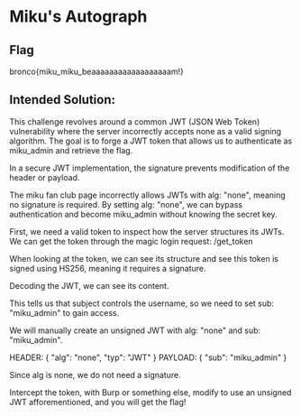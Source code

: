 # Miku's Autograph

## Flag
bronco{miku_miku_beaaaaaaaaaaaaaaaaaam!}

## Intended Solution:
This challenge revolves around a common JWT (JSON Web Token) vulnerability where the server incorrectly accepts none as a valid signing algorithm. The goal is to forge a JWT token that allows us to authenticate as miku_admin and retrieve the flag.

In a secure JWT implementation, the signature prevents modification of the header or payload.

The miku fan club page incorrectly allows JWTs with alg: "none", meaning no signature is required. By setting alg: "none", we can bypass authentication and become miku_admin without knowing the secret key.

First, we need a valid token to inspect how the server structures its JWTs. We can get the token through the magic login request: /get_token

When looking at the token, we can see its structure and see this token is signed using HS256, meaning it requires a signature.

Decoding the JWT, we can see its content. 

This tells us that subject controls the username, so we need to set sub: "miku_admin" to gain access.

We will manually create an unsigned JWT with alg: "none" and sub: "miku_admin".

HEADER: { "alg": "none", "typ": "JWT" }
PAYLOAD: { "sub": "miku_admin" }

Since alg is none, we do not need a signature.

Intercept the token, with Burp or something else, modify to use an unsigned JWT afforementioned, and you will get the flag!
